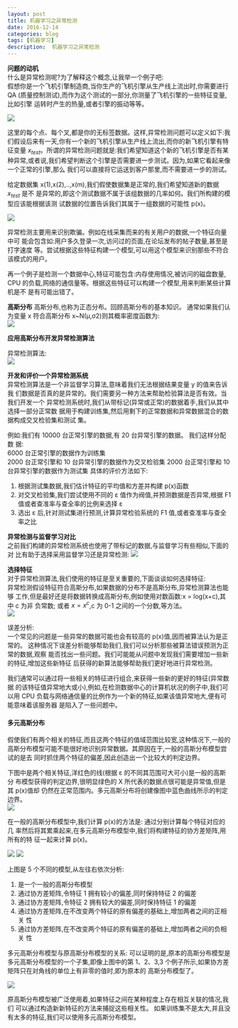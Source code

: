 ```yaml
---
layout: post
title: 机器学习之异常检测
date: 2016-12-14
categories: blog
tags: [机器学习]
description:  机器学习之异常检测
---
```


**问题的动机**       
 什么是异常检测呢?为了解释这个概念,让我举一个例子吧:       
假想你是一个飞机引擎制造商,当你生产的飞机引擎从生产线上流出时,你需要进行 QA (质量控制测试),而作为这个测试的一部分,你测量了飞机引擎的一些特征变量,比如引擎 运转时产生的热量,或者引擎的振动等等。   

![](https://raw.githubusercontent.com/whuhan2013/myImage/master/machineLearning/class10/p1.png)   

这里的每个点、每个叉,都是你的无标签数据。这样,异常检测问题可以定义如下:我
们假设后来有一天,你有一个新的飞机引擎从生产线上流出,而你的新飞机引擎有特征变量
$x_{test}$。所谓的异常检测问题就是:我们希望知道这个新的飞机引擎是否有某种异常,或者说,我们希望判断这个引擎是否需要进一步测试。因为,如果它看起来像一个正常的引擎,那么 我们可以直接将它运送到客户那里,而不需要进一步的测试。     

给定数据集 x(1),x(2),..,x(m),我们假使数据集是正常的,我们希望知道新的数据 $x_{test}$ 是不 是异常的,即这个测试数据不属于该组数据的几率如何。我们所构建的模型应该能根据该测 试数据的位置告诉我们其属于一组数据的可能性 p(x)。

![](https://raw.githubusercontent.com/whuhan2013/myImage/master/machineLearning/class10/p2.png) 

异常检测主要用来识别欺骗。例如在线采集而来的有关用户的数据,一个特征向量中可 能会包含如:用户多久登录一次,访问过的页面,在论坛发布的帖子数量,甚至是打字速度 等。尝试根据这些特征构建一个模型,可以用这个模型来识别那些不符合该模式的用户。

再一个例子是检测一个数据中心,特征可能包含:内存使用情况,被访问的磁盘数量, CPU 的负载,网络的通信量等。根据这些特征可以构建一个模型,用来判断某些计算机是不 是有可能出错了。

**高斯分布** 
高斯分布,也称为正态分布。回顾高斯分布的基本知识。 通常如果我们认为变量 x 符合高斯分布 x~N(μ,σ2)则其概率密度函数为:     
![](https://raw.githubusercontent.com/whuhan2013/myImage/master/machineLearning/class10/p3.png)

**应用高斯分布开发异常检测算法**     

异常检测算法:  
![](https://raw.githubusercontent.com/whuhan2013/myImage/master/machineLearning/class10/p4.png)  

**开发和评价一个异常检测系统**      
异常检测算法是一个非监督学习算法,意味着我们无法根据结果变量 y 的值来告诉我 们数据是否真的是异常的。我们需要另一种方法来帮助检验算法是否有效。当我们开发一个 异常检测系统时,我们从带标记(异常或正常)的数据着手,我们从其中选择一部分正常数 据用于构建训练集,然后用剩下的正常数据和异常数据混合的数据构成交叉检验集和测试 集。

例如:我们有 10000 台正常引擎的数据,有 20 台异常引擎的数据。 我们这样分配数 据:       
6000 台正常引擎的数据作为训练集       
2000 台正常引擎和 10 台异常引擎的数据作为交叉检验集 2000 台正常引擎和 10 台异常引擎的数据作为测试集 具体的评价方法如下:   
1. 根据测试集数据,我们估计特征的平均值和方差并构建 p(x)函数      
2. 对交叉检验集,我们尝试使用不同的 ε 值作为阀值,并预测数据是否异常,根据 F1
值或者查准率与查全率的比例来选择 ε         
3. 选出 ε 后,针对测试集进行预测,计算异常检验系统的 F1 值,或者查准率与查全
率之比        


**异常检测与监督学习对比**    
之前我们构建的异常检测系统也使用了带标记的数据,与监督学习有些相似,下面的对 比有助于选择采用监督学习还是异常检测:
![](https://raw.githubusercontent.com/whuhan2013/myImage/master/machineLearning/class10/p5.png)

**选择特征**    
对于异常检测算法,我们使用的特征是至关重要的,下面谈谈如何选择特征:       
异常检测假设特征符合高斯分布,如果数据的分布不是高斯分布,异常检测算法也能够 工作,但是最好还是将数据转换成高斯分布,例如使用对数函数:x = log(x+c),其中 c 为非 负常数; 或者 $x=x^c$,c 为 0-1 之间的一个分数,等方法。     
![](https://raw.githubusercontent.com/whuhan2013/myImage/master/machineLearning/class10/p6.png)

误差分析:      
一个常见的问题是一些异常的数据可能也会有较高的 p(x)值,因而被算法认为是正常的。 这种情况下误差分析能够帮助我们,我们可以分析那些被算法错误预测为正常的数据,观察 能否找出一些问题。我们可能能从问题中发现我们需要增加一些新的特征,增加这些新特征 后获得的新算法能够帮助我们更好地进行异常检测。  

我们通常可以通过将一些相关的特征进行组合,来获得一些新的更好的特征(异常数据 的该特征值异常地大或小),例如,在检测数据中心的计算机状况的例子中,我们可以用 CPU 负载与网络通信量的比例作为一个新的特征,如果该值异常地大,便有可能意味着该服务器 是陷入了一些问题中。

#### 多元高斯分布      
假使我们有两个相关的特征,而且这两个特征的值域范围比较宽,这种情况下,一般的 高斯分布模型可能不能很好地识别异常数据。其原因在于,一般的高斯分布模型尝试的是去 同时抓住两个特征的偏差,因此创造出一个比较大的判定边界。

下图中是两个相关特征,洋红色的线(根据 ε 的不同其范围可大可小)是一般的高斯分 布模型获得的判定边界,很明显绿色的 X 所代表的数据点很可能是异常值,但是其 p(x)值却 仍然在正常范围内。多元高斯分布将创建像图中蓝色曲线所示的判定边界。   
![](https://raw.githubusercontent.com/whuhan2013/myImage/master/machineLearning/class10/p7.png)

在一般的高斯分布模型中,我们计算 p(x)的方法是: 通过分别计算每个特征对应的几 率然后将其累乘起来,在多元高斯分布模型中,我们将构建特征的协方差矩阵,用所有的特 征一起来计算 p(x)。

![](https://raw.githubusercontent.com/whuhan2013/myImage/master/machineLearning/class10/p8.png)
![](https://raw.githubusercontent.com/whuhan2013/myImage/master/machineLearning/class10/p9.png)

上图是 5 个不同的模型,从左往右依次分析:      
1. 是一个一般的高斯分布模型      
2. 通过协方差矩阵,令特征 1 拥有较小的偏差,同时保持特征 2 的偏差     
3. 通过协方差矩阵,令特征 2 拥有较大的偏差,同时保持特征 1 的偏差       
4. 通过协方差矩阵,在不改变两个特征的原有偏差的基础上,增加两者之间的正相关
性      
5. 通过协方差矩阵,在不改变两个特征的原有偏差的基础上,增加两者之间的负相关
性       

多元高斯分布模型与原高斯分布模型的关系: 可以证明的是,原本的高斯分布模型是多元高斯分布模型的一个子集,即像上图中的第
1、2、3,3 个例子所示,如果协方差矩阵只在对角线的单位上有非零的值时,即为原本的 高斯分布模型了。

![](https://raw.githubusercontent.com/whuhan2013/myImage/master/machineLearning/class10/p10.png)

原高斯分布模型被广泛使用着,如果特征之间在某种程度上存在相互关联的情况,我们 可以通过构造新新特征的方法来捕捉这些相关性。
如果训练集不是太大,并且没有太多的特征,我们可以使用多元高斯分布模型。

